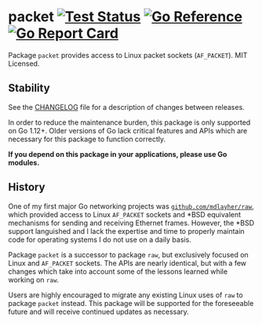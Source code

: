 # packet [![Test Status](https://github.com/mdlayher/packet/workflows/Test/badge.svg)](https://github.com/mdlayher/packet/actions) [![Go Reference](https://pkg.go.dev/badge/github.com/mdlayher/packet.svg)](https://pkg.go.dev/github.com/mdlayher/packet)  [![Go Report Card](https://goreportcard.com/badge/github.com/mdlayher/packet)](https://goreportcard.com/report/github.com/mdlayher/packet)

Package `packet` provides access to Linux packet sockets (`AF_PACKET`). MIT
Licensed.

## Stability

See the [CHANGELOG](./CHANGELOG.md) file for a description of changes between
releases.

In order to reduce the maintenance burden, this package is only supported on
Go 1.12+. Older versions of Go lack critical features and APIs which are
necessary for this package to function correctly.

**If you depend on this package in your applications, please use Go modules.**

## History

One of my first major Go networking projects was
[`github.com/mdlayher/raw`](https://github.com/mdlayher/raw), which provided
access to Linux `AF_PACKET` sockets and *BSD equivalent mechanisms for sending
and receiving Ethernet frames. However, the *BSD support languished and I lack
the expertise and time to properly maintain code for operating systems I do not
use on a daily basis.

Package `packet` is a successor to package `raw`, but exclusively focused on
Linux and `AF_PACKET` sockets. The APIs are nearly identical, but with a few
changes which take into account some of the lessons learned while working on
`raw`.

Users are highly encouraged to migrate any existing Linux uses of `raw` to
package `packet` instead. This package will be supported for the foreseeable
future and will receive continued updates as necessary.
